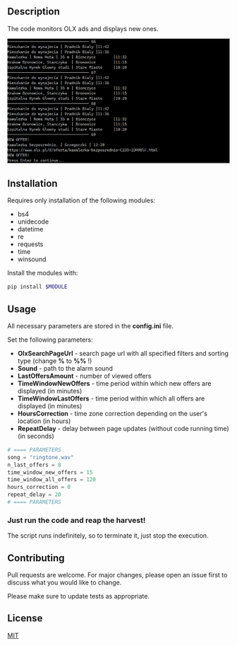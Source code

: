## Description

The code monitors OLX ads and displays new ones.

![alt text](title.png "Title")

## Installation

Requires only installation of the following modules:
- bs4
- unidecode
- datetime
- re
- requests
- time
- winsound

Install the modules with:
```bash
pip install $MODULE
```

## Usage

All necessary parameters are stored in the **config.ini** file.

Set the following parameters:
- **OlxSearchPageUrl** - search page url with all specified filters and sorting type (change **%** to **%%** !)
- **Sound** - path to the alarm sound
- **LastOffersAmount** - number of viewed offers
- **TimeWindowNewOffers** - time period within which new offers are displayed (in minutes)
- **TimeWindowLastOffers** - time period within which all offers are displayed (in minutes)
- **HoursCorrection** - time zone correction depending on the user's location (in hours)
- **RepeatDelay** - delay between page updates (without code running time) (in seconds)
```python
# ==== PARAMETERS
song = "ringtone.wav"
n_last_offers = 8
time_window_new_offers = 15
time_window_all_offers = 120
hours_correction = 0
repeat_delay = 20
# ==== PARAMETERS
```
### Just run the code and reap the harvest!

The script runs indefinitely, so to terminate it, just stop the execution.

## Contributing
Pull requests are welcome. For major changes, please open an issue first to discuss what you would like to change.

Please make sure to update tests as appropriate.

## License
[MIT](https://choosealicense.com/licenses/mit/)